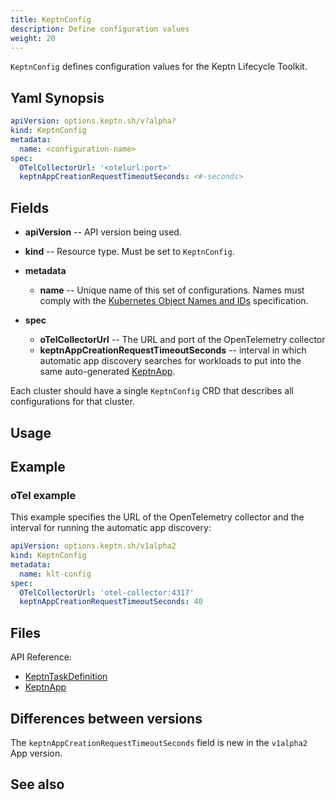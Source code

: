 ```yaml
---
title: KeptnConfig
description: Define configuration values
weight: 20
---
```


`KeptnConfig` defines configuration values for the Keptn Lifecycle Toolkit.

## Yaml Synopsis

```yaml
apiVersion: options.keptn.sh/v?alpha?
kind: KeptnConfig
metadata:
  name: <configuration-name>
spec:
  OTelCollectorUrl: '<otelurl:port>'
  keptnAppCreationRequestTimeoutSeconds: <#-seconds>
```

## Fields

* **apiVersion** -- API version being used.
* **kind** -- Resource type.
   Must be set to `KeptnConfig`.

* **metadata**
  * **name** -- Unique name of this set of configurations.
    Names must comply with the
    [Kubernetes Object Names and IDs](https://kubernetes.io/docs/concepts/overview/working-with-objects/names/#dns-subdomain-names)
    specification.

* **spec**
  * **oTelCollectorUrl** -- The URL and port of the OpenTelemetry collector
  * **keptnAppCreationRequestTimeoutSeconds** --
    interval in which automatic app discovery searches for workloads
    to put into the same auto-generated [KeptnApp](app.md).

Each cluster should have a single `KeptnConfig` CRD
that describes all configurations for that cluster.

## Usage

## Example

### oTel example

This example specifies the URL of the OpenTelemetry collector
and the interval for
running the automatic app discovery:

```yaml
apiVersion: options.keptn.sh/v1alpha2
kind: KeptnConfig
metadata:
  name: klt-config
spec:
  OTelCollectorUrl: 'otel-collector:4317'
  keptnAppCreationRequestTimeoutSeconds: 40
```

## Files

API Reference:

* [KeptnTaskDefinition](../crd-ref/lifecycle/v1alpha3/_index.md#keptntaskdefinition)
* [KeptnApp](app.md)

## Differences between versions

The `keptnAppCreationRequestTimeoutSeconds` field
is new in the `v1alpha2` App version.

## See also
